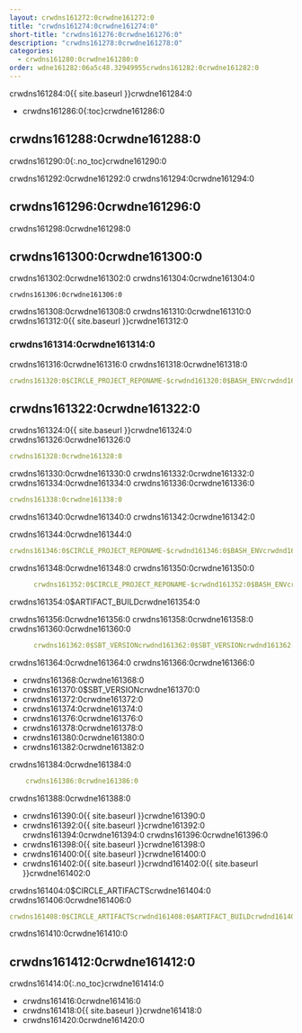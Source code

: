 ```yaml
---
layout: crwdns161272:0crwdne161272:0
title: "crwdns161274:0crwdne161274:0"
short-title: "crwdns161276:0crwdne161276:0"
description: "crwdns161278:0crwdne161278:0"
categories:
  - crwdns161280:0crwdne161280:0
order: wdne161282:06a5c48.32949955crwdns161282:0crwdne161282:0
---
```


crwdns161284:0{{ site.baseurl }}crwdne161284:0

- crwdns161286:0{:toc}crwdne161286:0

## crwdns161288:0crwdne161288:0

crwdns161290:0{:.no_toc}crwdne161290:0

crwdns161292:0crwdne161292:0 crwdns161294:0crwdne161294:0

## crwdns161296:0crwdne161296:0

crwdns161298:0crwdne161298:0

## crwdns161300:0crwdne161300:0

crwdns161302:0crwdne161302:0 crwdns161304:0crwdne161304:0

    crwdns161306:0crwdne161306:0
    

crwdns161308:0crwdne161308:0 crwdns161310:0crwdne161310:0 crwdns161312:0{{ site.baseurl }}crwdne161312:0

### crwdns161314:0crwdne161314:0

crwdns161316:0crwdne161316:0 crwdns161318:0crwdne161318:0

```yaml
crwdns161320:0$CIRCLE_PROJECT_REPONAME-$crwdnd161320:0$BASH_ENVcrwdnd161320:0$SBT_VERSIONcrwdnd161320:0$SBT_VERSIONcrwdnd161320:0$SBT_VERSIONcrwdnd161320:0$SBT_VERSIONcrwdnd161320:0$CIRCLE_ARTIFACTScrwdnd161320:0$ARTIFACT_BUILDcrwdnd161320:0$CIRCLE_ARTIFACTScrwdnd161320:0$ARTIFACT_BUILDcrwdnd161320:0$CIRCLE_SHA1crwdne161320:0
```

## crwdns161322:0crwdne161322:0

crwdns161324:0{{ site.baseurl }}crwdne161324:0 crwdns161326:0crwdne161326:0

```yaml
crwdns161328:0crwdne161328:0
```

crwdns161330:0crwdne161330:0 crwdns161332:0crwdne161332:0 crwdns161334:0crwdne161334:0 crwdns161336:0crwdne161336:0

```yaml
crwdns161338:0crwdne161338:0
```

crwdns161340:0crwdne161340:0 crwdns161342:0crwdne161342:0

crwdns161344:0crwdne161344:0

```yaml
crwdns161346:0$CIRCLE_PROJECT_REPONAME-$crwdnd161346:0$BASH_ENVcrwdnd161346:0$SBT_VERSIONcrwdnd161346:0$SBT_VERSIONcrwdnd161346:0$SBT_VERSIONcrwdnd161346:0$SBT_VERSIONcrwdne161346:0
```

crwdns161348:0crwdne161348:0 crwdns161350:0crwdne161350:0

```yaml
      crwdns161352:0$CIRCLE_PROJECT_REPONAME-$crwdnd161352:0$BASH_ENVcrwdne161352:0
```

crwdns161354:0$ARTIFACT_BUILDcrwdne161354:0

crwdns161356:0crwdne161356:0 crwdns161358:0crwdne161358:0 crwdns161360:0crwdne161360:0

```yaml
      crwdns161362:0$SBT_VERSIONcrwdnd161362:0$SBT_VERSIONcrwdnd161362:0$SBT_VERSIONcrwdnd161362:0$SBT_VERSIONcrwdne161362:0
```

crwdns161364:0crwdne161364:0 crwdns161366:0crwdne161366:0

- crwdns161368:0crwdne161368:0
- crwdns161370:0$SBT_VERSIONcrwdne161370:0
- crwdns161372:0crwdne161372:0
- crwdns161374:0crwdne161374:0
- crwdns161376:0crwdne161376:0
- crwdns161378:0crwdne161378:0
- crwdns161380:0crwdne161380:0
- crwdns161382:0crwdne161382:0

crwdns161384:0crwdne161384:0

```yaml
    crwdns161386:0crwdne161386:0
```

crwdns161388:0crwdne161388:0

- crwdns161390:0{{ site.baseurl }}crwdne161390:0 
- crwdns161392:0{{ site.baseurl }}crwdne161392:0 crwdns161394:0crwdne161394:0 crwdns161396:0crwdne161396:0
- crwdns161398:0{{ site.baseurl }}crwdne161398:0
- crwdns161400:0{{ site.baseurl }}crwdne161400:0
- crwdns161402:0{{ site.baseurl }}crwdnd161402:0{{ site.baseurl }}crwdne161402:0

crwdns161404:0$CIRCLE_ARTIFACTScrwdne161404:0 crwdns161406:0crwdne161406:0

```yaml
crwdns161408:0$CIRCLE_ARTIFACTScrwdnd161408:0$ARTIFACT_BUILDcrwdnd161408:0$CIRCLE_ARTIFACTScrwdnd161408:0$ARTIFACT_BUILDcrwdnd161408:0$CIRCLE_SHA1crwdne161408:0
```

crwdns161410:0crwdne161410:0

## crwdns161412:0crwdne161412:0

crwdns161414:0{:.no_toc}crwdne161414:0

- crwdns161416:0crwdne161416:0
- crwdns161418:0{{ site.baseurl }}crwdne161418:0
- crwdns161420:0crwdne161420:0